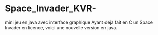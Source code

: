 # Space_Invader_KVR-
mini jeu en java avec interface graphique
Ayant déjà fait en C un Space Invader en licence, voici une nouvelle version en java.
